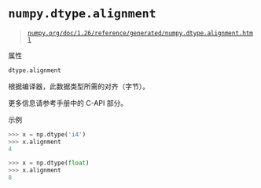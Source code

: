 # `numpy.dtype.alignment`

> [`numpy.org/doc/1.26/reference/generated/numpy.dtype.alignment.html`](https://numpy.org/doc/1.26/reference/generated/numpy.dtype.alignment.html)

属性

```py
dtype.alignment
```

根据编译器，此数据类型所需的对齐（字节）。

更多信息请参考手册中的 C-API 部分。

示例

```py
>>> x = np.dtype('i4')
>>> x.alignment
4 
```

```py
>>> x = np.dtype(float)
>>> x.alignment
8 
```
